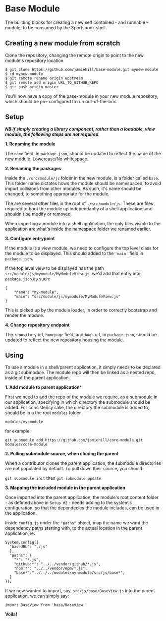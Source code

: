 Base Module
===========

The building blocks for creating a new self contained - and runnable - module, to be consumed by the Sportsbook shell.


Creating a new module from scratch
----------------------------------

Clone the repository, changing the remote origin to point to the new module's repository location

    $ git clone https://github.com/jamiehill/base-module.git mynew-module
    $ cd mynew-module
    $ git remote rename origin upstream
    $ git remote add origin URL_TO_GITHUB_REPO
    $ git push origin master

You'll now have a copy of the base-module in your new module repository, which should be pre-configured to run out-of-the-box.


Setup
-----

***NB If simply creating a library component, rather than a loadable, view module, the following steps are not required.***


**1. Renaming the module**

The `name` field, in `package.json`, should be updated to reflect the name of the new module.  Lowercase/No whitespace.


**2. Renaming the packages**

Inside the `./src/module/js` folder in the new module, is a folder called `base`.  This folder name dictates hows the module should be namespaced, to avoid import collisions from other modules.  As such, it's name should be changed, to something appropriate for the module.

The are several other files in the root of `./src/module/js`.  These are files required to boot the module up independantly of a shell application, and shouldn't be modify or removed.

When importing a module into a shell application, the only files visible to the application are what's inside the namespace folder we renamed earlier.


**3. Configure entrypoint**

If the module is a view module, we need to configure the top level class for the module to be displayed.  This should added to the `'main'` field in `package.json`.

If the top level view to be displayed has the path `src/module/js/mymodule/MyModuleView.js`, we'd add that entry into `package.json` as such:

```
{
	"name": "my-module",
	"main": "src/module/js/mymodule/MyModuleView.js"
}
```

This is picked up by the module loader, in order to correctly bootstrap and render the module.


**4. Change repository endpoint**

The `repository` url, `homepage` field, and `bugs` url, in `package.json`, should be updated to reflect the new repository housing the module.


Using
-----

To use a module in a shell/parent application, it simply needs to be declared as a git submodule.  The module repo will then be linked as a nested repo, inside of the parent application.

**1. Add module to parent application***

First we need to add the repo of the module we require, as a submodule in our application, specifying in which directory the submodule should be added.  For consistency sake, the directory the submodule is added to, should be in a the root `modules` folder

`modules/my-module`

for example:

`git submodule add https://github.com/jamiehill/core-module.git modules/core-module`

**2. Pulling submodule source, when cloning the parent**

When a contributor clones the parent application, the submodule directories are not populated by default.  To pull down their source, you should:

`git submodule init` then `git submodule update`

**3. Mapping the included module in the parent application**

Once imported into the parent application, the module's root content folder - as defined above in `Setup #2` - needs adding to the systemjs configuration, so that the dependecies the module includes, can be used in the application.

Inside `config.js` under the `"paths"` object, map the name we want the dependency paths starting with, to the actual location in the parent application, ie:

```
System.config({
  "baseURL": "./js"
  },
  "paths": {
    "*": "*.js",
    "github:*": "../../vendor/github/*.js",
    "npm:*": "../../vendor/npm/*.js",
    "base*":"../../../modules/my-module/src/js/base*",
  }
});
```

If we now wanted to import, say, `src/js/base/BaseView.js` into the parent application, we can simply say:

`import BaseView from 'base/BaseView'`

**Voila!**




